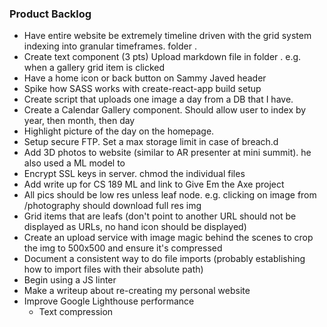 ### Product Backlog
 - Have entire website be extremely timeline driven with the grid system indexing into granular timeframes. folder <year><month><date>.
 - Create text component (3 pts)
    Upload markdown file in folder <year><month><date>.
    e.g. when a gallery grid item is clicked
 - Have a home icon or back button on Sammy Javed header
 - Spike how SASS works with create-react-app build setup
 - Create script that uploads one image a day from a DB that I have.
 - Create a Calendar Gallery component.  Should allow user to index by year, then month, then day
 - Highlight picture of the day on the homepage.
 - Setup secure FTP. Set a max storage limit in case of breach.d
 - Add 3D photos to website (similar to AR presenter at mini summit). he also used a ML model to
 - Encrypt SSL keys in server. chmod the individual files
 - Add write up for CS 189 ML and link to Give Em the Axe project
 - All pics should be low res unless leaf node. e.g. clicking on image from /photography should download full res img 
 - Grid items that are leafs (don't point to another URL should not be displayed as URLs, no hand icon should be displayed) 
 - Create an upload service with image magic behind the scenes to crop the img to 500x500 and ensure it's compressed
 - Document a consistent way to do file imports (probably establishing how to import files with their absolute path)
 - Begin using a JS linter
 - Make a writeup about re-creating my personal website
 - Improve Google Lighthouse performance
    - Text compression
